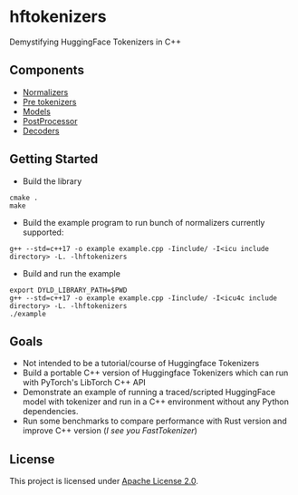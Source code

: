 # hftokenizers
Demystifying HuggingFace Tokenizers in C++

## Components
- [Normalizers](src/normalizers/)
- [Pre tokenizers](src/pre_tokenizers/)
- [Models](src/models/)
- [PostProcessor](src/post_processors/)
- [Decoders](src/decoders/)

## Getting Started
- Build the library
```
cmake .
make
```
- Build the example program to run bunch of normalizers currently supported:
```
g++ --std=c++17 -o example example.cpp -Iinclude/ -I<icu include directory> -L. -lhftokenizers
```
- Build and run the example
```
export DYLD_LIBRARY_PATH=$PWD
g++ --std=c++17 -o example example.cpp -Iinclude/ -I<icu4c include directory> -L. -lhftokenizers
./example
```

## Goals
- Not intended to be a tutorial/course of Huggingface Tokenizers 
- Build a portable C++ version of Huggingface Tokenizers which can run with PyTorch's LibTorch C++ API
- Demonstrate an example of running a traced/scripted HuggingFace model with tokenizer and 
run in a C++ environment without any Python dependencies.
- Run some benchmarks to compare performance with Rust version and improve C++ version (_I see you FastTokenizer_)

## License
This project is licensed under [Apache License 2.0](LICENSE).